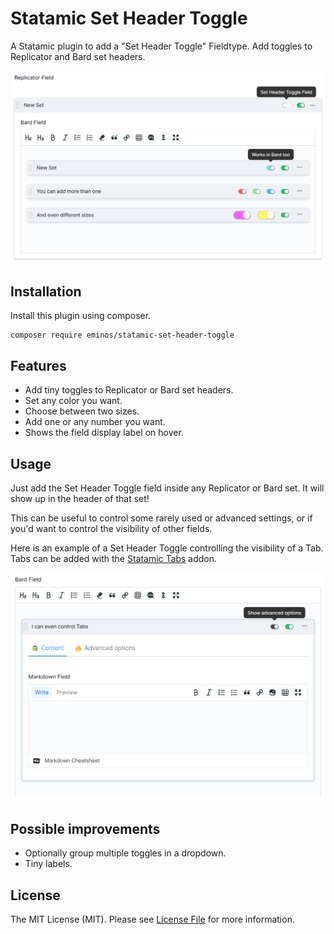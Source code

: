 # Statamic Set Header Toggle

A Statamic plugin to add a "Set Header Toggle" Fieldtype. Add toggles to Replicator and Bard set headers.

![Screenshot of Tabs](docs/screenshot1.png)

## Installation

Install this plugin using composer.

```cli
composer require eminos/statamic-set-header-toggle
```

## Features

- Add tiny toggles to Replicator or Bard set headers.
- Set any color you want.
- Choose between two sizes.
- Add one or any number you want.
- Shows the field display label on hover.

## Usage

Just add the Set Header Toggle field inside any Replicator or Bard set. It will show up in the header of that set!

This can be useful to control some rarely used or advanced settings, or if you'd want to control the visibility of other fields.

Here is an example of a Set Header Toggle controlling the visibility of a Tab. Tabs can be added with the [Statamic Tabs](https://github.com/eminos/statamic-tabs) addon.

![Screenshot of the blueprint editing with added tabs](docs/screenshot2.png)

## Possible improvements

- Optionally group multiple toggles in a dropdown.
- Tiny labels.

## License

The MIT License (MIT). Please see [License File](LICENSE.md) for more information.